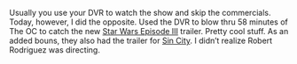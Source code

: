 Usually you use your DVR to watch the show and skip the commercials.
Today, however, I did the opposite. Used the DVR to blow thru 58 minutes
of The OC to catch the new [Star Wars Episode
III](http://www.starwars.com/episode-iii/) trailer. Pretty cool stuff.
As an added bouns, they also had the trailer for [Sin
City](http://www.sincitythemovie.com/). I didn’t realize Robert
Rodriguez was directing.
